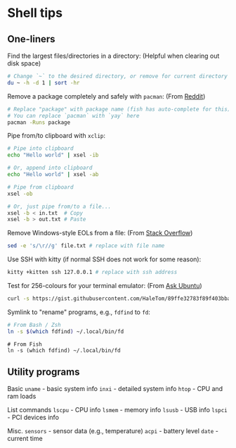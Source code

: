 # Shell tips

## One-liners

Find the largest files/directories in a directory:
(Helpful when clearing out disk space)

```bash
# Change `~` to the desired directory, or remove for current directory
du ~ -h -d 1 | sort -hr
```

Remove a package completely and safely with `pacman`:
(From [Reddit](https://www.reddit.com/r/archlinux/comments/ki9hmm/how_to_properly_removeuninstall_packagesapps_with/))

```bash
# Replace "package" with package name (fish has auto-complete for this)
# You can replace `pacman` with `yay` here
pacman -Runs package
```

Pipe from/to clipboard with `xclip`:

```bash
# Pipe into clipboard
echo "Hello world" | xsel -ib

# Or, append into clipboard
echo "Hello world" | xsel -ab

# Pipe from clipboard
xsel -ob

# Or, just pipe from/to a file...
xsel -b < in.txt  # Copy
xsel -b > out.txt # Paste
```

Remove Windows-style EOLs from a file:
(From [Stack Overflow](https://stackoverflow.com/questions/11680815/removing-windows-newlines-on-linux-sed-vs-awk))

```bash
sed -e 's/\r//g' file.txt # replace with file name
```

Use SSH with kitty (if normal SSH does not work for some reason):

```bash
kitty +kitten ssh 127.0.0.1 # replace with ssh address
```

Test for 256-colours for your terminal emulator:
(From [Ask Ubuntu](https://askubuntu.com/questions/821157/print-a-256-color-test-pattern-in-the-terminal))

```bash
curl -s https://gist.githubusercontent.com/HaleTom/89ffe32783f89f403bba96bd7bcd1263/raw/ | bash
```

Symlink to "rename" programs, e.g., `fdfind` to `fd`:

```bash
# From Bash / Zsh
ln -s $(which fdfind) ~/.local/bin/fd
```

```fish
# From Fish
ln -s (which fdfind) ~/.local/bin/fd
```

## Utility programs

Basic
`uname` - basic system info
`inxi` - detailed system info
`htop` - CPU and ram loads

List commands
`lscpu` - CPU info
`lsmem` - memory info
`lsusb` - USB info
`lspci` - PCI devices info

Misc.
`sensors` - sensor data (e.g., temperature)
`acpi` - battery level
`date` - current time
